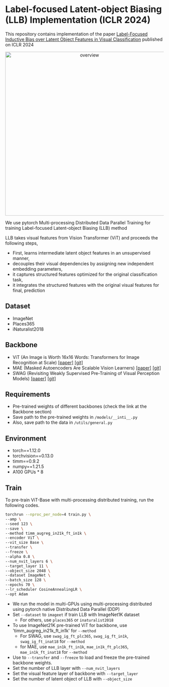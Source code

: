 # Label-focused Latent-object Biasing (LLB) Implementation (ICLR 2024)
 
This repository contains implementation of the paper [Label-Focused Inductive Bias over Latent Object Features in Visual Classification](https://openreview.net/forum?id=cH3oufN8Pl&referrer=%5Bthe%20profile%20of%20Ilmin%20Kang%5D(%2Fprofile%3Fid%3D~Ilmin_Kang1)) published on  ICLR 2024

<p align="center">
  <img src='https://github.com/IlminKang/LLB/blob/master/images/overview_all.jpg' alt="overview" width="520" >
</p>

We use pytorch Multi-processing Distributed Data Parallel Training for training Label-focused Latent-object Biasing (LLB) method

LLB takes visual features from Vision Transformer (ViT) and proceeds the following steps,
 - First, learns intermediate latent object features in an unsupervised manner,
 - decouples their visual dependencies by assigning new independent embedding parameters,
 - it captures structured features optimized for the original classification task,
 - it integrates the structured features with the original visual features for final,
prediction

## Dataset
- ImageNet
- Places365 
- iNaturalist2018


## Backbone

- ViT (An Image is Worth 16x16 Words: Transformers for Image Recognition at Scale) [[paper]](https://arxiv.org/abs/2010.11929) [[git]](https://github.com/huggingface/pytorch-image-models)
- MAE (Masked Autoencoders Are Scalable Vision Learners) [[paper]](https://arxiv.org/abs/2111.06377) [[git]](https://github.com/facebookresearch/mae)
- SWAG (Revisiting Weakly Supervised Pre-Training of Visual Perception Models) [[paper]](https://arxiv.org/abs/2201.08371) [[git]](https://github.com/facebookresearch/SWAG)

## Requirements
- Pre-trained weights of different backbones (check the link at the Backbone section)
- Save path to the pre-trained weights in `/models/__inti__.py`
- Also, save path to the data in `/utils/general.py`

## Environment
- torch==1.12.0
- torchvision==0.13.0
- timm==0.9.2
- numpy==1.21.5
- A100 GPUs * 8

## Train
To pre-train ViT-Base with multi-processing distributed training, run the following codes.
```bash
torchrun --nproc_per_node=4 train.py \
--amp \
--seed 123 \
--save \
--method timm_augreg_in21k_ft_in1k \
--encoder ViT \
--vit_size Base \
--transfer \
--freeze \
--alpha 0.8 \
--num_nvit_layers 6 \
--target_layer 11 \
--object_size 2048 \
--dataset ImageNet \
--batch_size 128 \
--epochs 70 \
--lr_scheduler CosineAnnealingLR \
--opt Adam 
```
- We run the model in multi-GPUs using multi-processing distributed using pytorch native Distributed Data Parallel (DDP)
- Set `--dataset` to `imageet` if train LLB with ImageNet1K dataset
  - For others, use `places365` or `inaturalist2018`
- To use ImageNet21K pre-trained ViT for backbone, use 'timm_augreg_in21k_ft_in1k' for `--method`
  - For SWAG, use `swag_ig_ft_plc365`, `swag_ig_ft_in1k`, `swag_ig_ft_inat18` for `--method`
  - for MAE, use `mae_in1k_ft_in1k`, `mae_in1k_ft_plc365`, `mae_in1k_ft_inat18` for `--method`
- Use to `--transfer` and `--freeze` to load and freeze the pre-trained backbone weights.
- Set the number of LLB layer with `--num_nvit_layers` 
- Set the visual feature layer of backbone with `--target_layer` 
- Set the number of latent object of LLB with `--object_size` 

